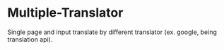 Multiple-Translator
===================

Single page and input translate by different translator (ex. google, being translation api).